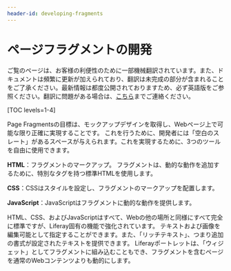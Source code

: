 ```yaml
---
header-id: developing-fragments
---
```


# ページフラグメントの開発

<p class="alert alert-info"><span class="wysiwyg-color-blue120">ご覧のページは、お客様の利便性のために一部機械翻訳されています。また、ドキュメントは頻繁に更新が加えられており、翻訳は未完成の部分が含まれることをご了承ください。最新情報は都度公開されておりますため、必ず英語版をご参照ください。翻訳に問題がある場合は、<a href="mailto:support-content-jp@liferay.com">こちら</a>までご連絡ください。</span></p>

[TOC levels=1-4]

Page Fragmentsの目標は、モックアップデザインを取得し、Webページ上で可能な限り正確に実現することです。 これを行うために、開発者には「空白のスレート」があるスペースが与えられます。これを実現するために、3つのツールを自由に使用できます。

**HTML**：フラグメントのマークアップ。 フラグメントは、動的な動作を追加するために、特別なタグを持つ標準HTMLを使用します。

**CSS**：CSSはスタイルを設定し、フラグメントのマークアップを配置します。

**JavaScript**：JavaScriptはフラグメントに動的な動作を提供します。

HTML、CSS、およびJavaScriptはすべて、Webの他の場所と同様にすべて完全に標準ですが、Liferay固有の機能で強化されています。 テキストおよび画像を編集可能として指定することができます。また、「リッチテキスト」、つまり追加の書式が設定されたテキストを提供できます。 Liferayポートレットは、「ウィジェット」としてフラグメントに組み込むこともでき、フラグメントを含むページを通常のWebコンテンツよりも動的にします。
